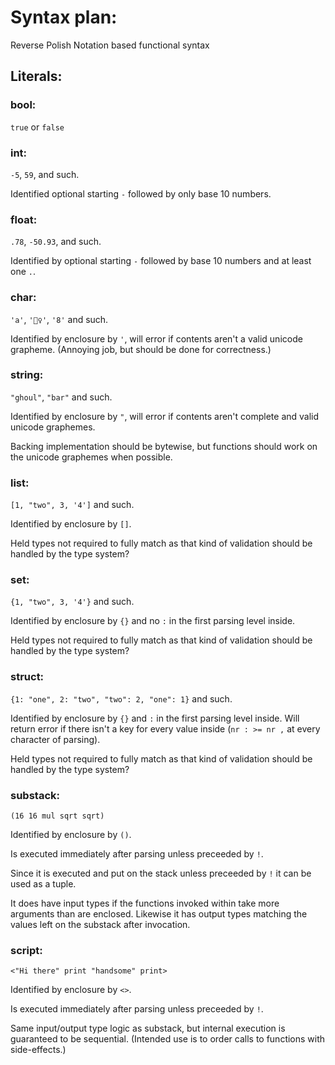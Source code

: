 # Syntax plan:

Reverse Polish Notation based functional syntax

## Literals:

### bool:
`true` or `false`

### int:
`-5`, `59`, and such.

Identified optional starting `-` followed by only base 10 numbers.

### float:
`.78`, `-50.93`, and such.

Identified by optional starting `-` followed by base 10 numbers and at least
one `.`.

### char:
`'a'`, `'👮‍♀️'`, `'8'` and such.

Identified by enclosure by `'`, will error if contents aren't a valid unicode
grapheme. (Annoying job, but should be done for correctness.)

### string:
`"ghoul"`, `"bar"` and such.

Identified by enclosure by `"`, will error if contents aren't complete and
valid unicode graphemes.

Backing implementation should be bytewise, but functions should work on the
unicode graphemes when possible. 

### list:
`[1, "two", 3, '4']` and such.

Identified by enclosure by `[]`.

Held types not required to fully match as that kind of validation should be
handled by the type system?

### set:
`{1, "two", 3, '4'}` and such.

Identified by enclosure by `{}` and no `:` in the first parsing level inside.

Held types not required to fully match as that kind of validation should be
handled by the type system?

### struct:
`{1: "one", 2: "two", "two": 2, "one": 1}` and such.

Identified by enclosure by `{}` and `:` in the first parsing level inside.
Will return error if there isn't a key for every value inside
(`nr : >= nr ,` at every character of parsing).

Held types not required to fully match as that kind of validation should be
handled by the type system?

### substack:
`(16 16 mul sqrt sqrt)`

Identified by enclosure by `()`.

Is executed immediately after parsing unless preceeded by `!`.

Since it is executed and put on the stack unless preceeded by `!` it can be used
as a tuple.

It does have input types if the functions invoked within take more arguments
than are enclosed. Likewise it has output types matching the values left on
the substack after invocation.

### script:
`<"Hi there" print "handsome" print>`

Identified by enclosure by `<>`.

Is executed immediately after parsing unless preceeded by `!`.

Same input/output type logic as substack, but internal execution is guaranteed
to be sequential. (Intended use is to order calls to functions with
side-effects.)
